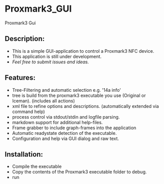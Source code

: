 # Proxmark3_GUI
Proxmark3 Gui

## Description:

- This is a simple GUI-application to control a Proxmark3 NFC device.
- This application is still under development. 
- *Feel free to submit issues and ideas.*

## Features:

- Tree-Filtering and automatic selection e.g. '14a info'
- tree is build from the proxmark3 executable you use (Original or Iceman). (includes all actions)
- xml file to refine options and descriptions. (automatically extended via command help)
- process control via stdout/stdin and logfile parsing.
- markdown support for additional help-files.
- Frame grabber to include graph-frames into the application
- Automatic readystate detection of the executable.
- Configuration and help via GUI dialog and raw text.

## Installation:

- Compile the executable
- Copy the contents of the Proxmark3 executable folder to debug.
- run
